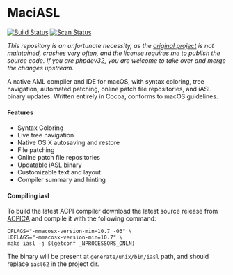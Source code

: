 MaciASL
=======

[![Build Status](https://travis-ci.org/acidanthera/MaciASL.svg?branch=master)](https://travis-ci.org/acidanthera/MaciASL) [![Scan Status](https://scan.coverity.com/projects/16447/badge.svg?flat=1)](https://scan.coverity.com/projects/16447)

_This repository is an unfortunate necessity, as the [original project](https://sourceforge.net/projects/maciasl/) is not maintained, crashes very often, and the license requires me to publish the source code. If you are phpdev32, you are welcome to take over and merge the changes upstream._

A native AML compiler and IDE for macOS, with syntax coloring, tree navigation, automated patching, online patch file repositories, and iASL binary updates. Written entirely in Cocoa, conforms to macOS guidelines.

#### Features
- Syntax Coloring
- Live tree navigation
- Native OS X autosaving and restore
- File patching
- Online patch file repositories
- Updatable iASL binary
- Customizable text and layout
- Compiler summary and hinting

#### Compiling iasl
To build the latest ACPI compiler download the latest source release from [ACPICA](https://www.acpica.org/downloads/) and compile it with the following command:
```
CFLAGS="-mmacosx-version-min=10.7 -O3" \
LDFLAGS="-mmacosx-version-min=10.7" \
make iasl -j $(getconf _NPROCESSORS_ONLN)
```
The binary will be present at `generate/unix/bin/iasl` path, and should replace `iasl62` in the project dir.
